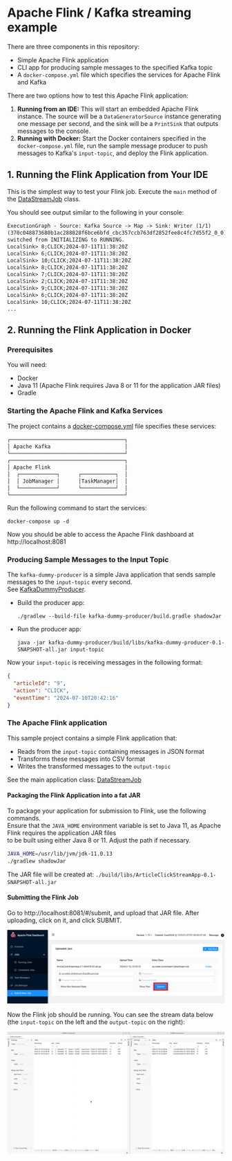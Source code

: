 # Apache Flink / Kafka streaming example  

There are three components in this repository:
- Simple Apache Flink application
- CLI app for producing sample messages to the specified Kafka topic
- A `docker-compose.yml` file which specifies the services for Apache Flink and Kafka

There are two options how to test this Apache Flink application:

1. **Running from an IDE:** This will start an embedded Apache Flink instance. The source will be a `DataGeneratorSource` instance generating one message per second, and the sink will be a `PrintSink` that outputs messages to the console.
2. **Running with Docker:** Start the Docker containers specified in the `docker-compose.yml` file, run the sample message producer to push messages to Kafka's `input-topic`, and deploy the Flink application.

## 1. Running the Flink Application from Your IDE

This is the simplest way to test your Flink job. Execute the `main` method of the [DataStreamJob](./src/main/java/eu/indek/clickstream/DataStreamJob.java) class.

You should see output similar to the following in your console:

```
ExecutionGraph - Source: Kafka Source -> Map -> Sink: Writer (1/1) (370c048873680b1ac288828f6bce6bfd_cbc357ccb763df2852fee8c4fc7d55f2_0_0) switched from INITIALIZING to RUNNING.
LocalSink> 8;CLICK;2024-07-11T11:38:20Z
LocalSink> 6;CLICK;2024-07-11T11:38:20Z
LocalSink> 10;CLICK;2024-07-11T11:38:20Z
LocalSink> 8;CLICK;2024-07-11T11:38:20Z
LocalSink> 7;CLICK;2024-07-11T11:38:20Z
LocalSink> 2;CLICK;2024-07-11T11:38:20Z
LocalSink> 9;CLICK;2024-07-11T11:38:20Z
LocalSink> 6;CLICK;2024-07-11T11:38:20Z
LocalSink> 10;CLICK;2024-07-11T11:38:20Z
...
```

## 2. Running the Flink Application in Docker

### Prerequisites  
  
You will need:  
- Docker  
- Java 11 (Apache Flink requires Java 8 or 11 for the application JAR files)  
- Gradle  
  
### Starting the Apache Flink and Kafka Services
  
The project contains a [docker-compose.yml](./docker-compose.yml) file specifies these services:  
```  
┌─────────────────────────────────────┐  
│ Apache Kafka                        │  
└─────────────────────────────────────┘  
┌─────────────────────────────────────┐  
│ Apache Flink                        │  
│  ┌────────────┐      ┌───────────┐  │  
│  │ JobManager │      │TaskManager│  │  
│  └────────────┘      └───────────┘  │  
└─────────────────────────────────────┘  
```  
  
Run the following command to start the services:  
```shell  
docker-compose up -d
```  
  
Now you should be able to access the Apache Flink dashboard at http://localhost:8081  
  
### Producing Sample Messages to the Input Topic
  
The `kafka-dummy-producer` is a simple Java application that sends sample messages to the `input-topic` every second.  
See [KafkaDummyProducer](./kafka-dummy-producer/src/main/java/eu/indek/clickstream/KafkaDummyProducer.java).  
  
- Build the producer app:  
  ```  
  ./gradlew --build-file kafka-dummy-producer/build.gradle shadowJar  
  ```

- Run the producer app:
  ```  
  java -jar kafka-dummy-producer/build/libs/kafka-dummy-producer-0.1-SNAPSHOT-all.jar input-topic  
  ```  
Now your `input-topic` is receiving messages in the following format:  
  
```json  
{  
  "articleId": "9",  
  "action": "CLICK",  
  "eventTime": "2024-07-10T20:42:16"
}  
```  
  
### The Apache Flink application  
  
This sample project contains a simple Flink application that:  
- Reads from the `input-topic` containing messages in JSON format  
- Transforms these messages into CSV format  
- Writes the transformed messages to the `output-topic`  
  
See the main application class: [DataStreamJob](./src/main/java/eu/indek/clickstream/DataStreamJob.java)  
  
#### Packaging the Flink Application into a fat JAR  
  
To package your application for submission to Flink, use the following commands.   
Ensure that the `JAVA_HOME` environment variable is set to Java 11, as Apache Flink requires the application JAR files   
to be built using either Java 8 or 11. Adjust the path if necessary.  
  
```bash  
JAVA_HOME=/usr/lib/jvm/jdk-11.0.13  
./gradlew shadowJar
```  
  
The JAR file will be created at: `./build/libs/ArticleClickStreamApp-0.1-SNAPSHOT-all.jar`  
  
#### Submitting the Flink Job  
  
Go to http://localhost:8081/#/submit, and upload that JAR file. After uploading, click on it, and click SUBMIT.  
  
![](assets/upload-jar.png)  
  
Now the Flink job should be running. You can see the stream data below (the `input-topic` on the left and the `output-topic` on the right):  
  
![](assets/streams-preview.gif)